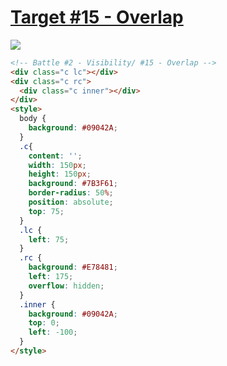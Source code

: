 # [Target #15 - Overlap](https://cssbattle.dev/play/15)

![](https://cssbattle.dev/targets/15.png)

```HTML
<!-- Battle #2 - Visibility/ #15 - Overlap -->
<div class="c lc"></div>
<div class="c rc">
  <div class="c inner"></div>
</div>
<style>
  body {
    background: #09042A;
  }
  .c{
    content: '';
    width: 150px;
    height: 150px;
    background: #7B3F61;
    border-radius: 50%;
    position: absolute;
    top: 75;
  }
  .lc {
    left: 75;
  }
  .rc {
    background: #E78481;
    left: 175;
    overflow: hidden;
  }
  .inner {
    background: #09042A;
    top: 0;
    left: -100;
  }
</style>

```
